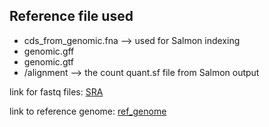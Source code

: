 ## Reference file used

- cds_from_genomic.fna --> used for Salmon indexing
- genomic.gff
- genomic.gtf
- /alignment --> the count quant.sf file from Salmon output

link for fastq files: [SRA](https://www.ncbi.nlm.nih.gov/sra?linkname=biosample_sra&querykey=1)

link to reference genome: [ref_genome](https://www.ncbi.nlm.nih.gov/data-hub/genome/GCF_000005845.2/)
